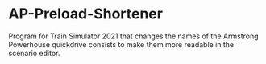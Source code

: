 # AP-Preload-Shortener
Program for Train Simulator 2021 that changes the names of the Armstrong Powerhouse quickdrive consists to make them more readable in the scenario editor.
